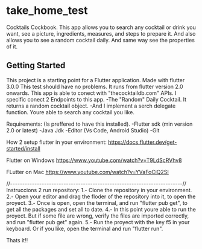 # take_home_test

Cocktails Cockbook. This app allows you to search any cocktail or drink you want, see a picture, ingredients, measures, and steps to prepare it. And also allows you to see a random cocktail  daily. And same way see the properties of it. 

## Getting Started

This project is a starting point for a Flutter application.
Made with flutter 3.0.0
This test should have no problems. It runs from flutter version 2.0 onwards. 
This app is able to conect with "thecocktaildb.com" APIs. I specific conect 2 Endpoints to this app. 
-The "Random" Daily Cocktail. It returns a random cocktail object. 
-And I implement a serch delegate function. Youre able to search any cocktail you like.   

Requirements:
(Is preffered to have this installed). 
-Flutter sdk (min version 2.0 or latest)
-Java Jdk
-Editor (Vs Code, Android Studio)
-Git

How 2 setup flutter in your environment:
https://docs.flutter.dev/get-started/install

Flutter on Windows
https://www.youtube.com/watch?v=T9LdScRVhv8

FLutter on Mac
https://www.youtube.com/watch?v=YVaFoCiQ2SI


//-----------------------------------------------------------------------//
Instruccions 2 run repository: 
1.- Clone the repository in your environment.
2.- Open your editor and drag the floder of the repository into it, to open the proyect.
3.- Once is open, open the terminal, and run "flutter pub get", to get all the packages and set all to date.
4.- In this point youre able to run the proyect. But if some file are wrong, verify the files are imported correctly, and run "flutter pub get" again.
5.- Run the proyect with the key f5 in your keyboard. Or if you like, open the terminal and run "flutter run".

Thats it!!











